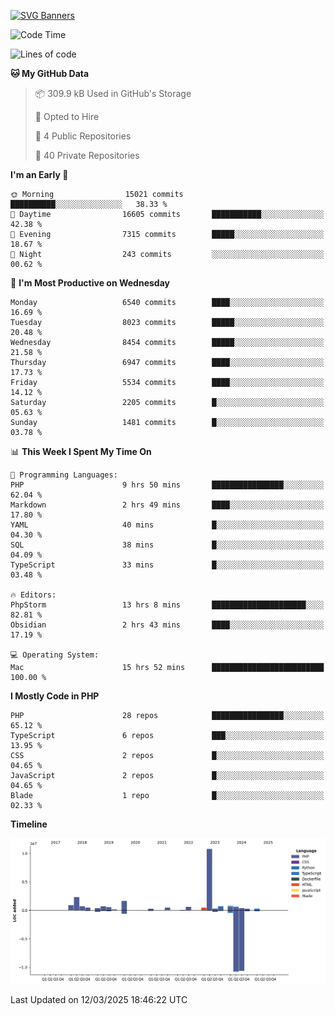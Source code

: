 [![SVG Banners](https://svg-banners.vercel.app/api?type=glitch&text1=Gere_Lajos%F0%9F%92%BB&width=800&height=400)](https://github.com/Akshay090/svg-banners)

<!--START_SECTION:waka-->
![Code Time](http://img.shields.io/badge/Code%20Time-2%2C276%20hrs%2048%20mins-blue)

![Lines of code](https://img.shields.io/badge/From%20Hello%20World%20I%27ve%20Written-23.4%20million%20lines%20of%20code-blue)

**🐱 My GitHub Data** 

> 📦 309.9 kB Used in GitHub's Storage 
 > 
> 💼 Opted to Hire
 > 
> 📜 4 Public Repositories 
 > 
> 🔑 40 Private Repositories 
 > 
**I'm an Early 🐤** 

```text
🌞 Morning                15021 commits       ██████████░░░░░░░░░░░░░░░   38.33 % 
🌆 Daytime                16605 commits       ███████████░░░░░░░░░░░░░░   42.38 % 
🌃 Evening                7315 commits        █████░░░░░░░░░░░░░░░░░░░░   18.67 % 
🌙 Night                  243 commits         ░░░░░░░░░░░░░░░░░░░░░░░░░   00.62 % 
```
📅 **I'm Most Productive on Wednesday** 

```text
Monday                   6540 commits        ████░░░░░░░░░░░░░░░░░░░░░   16.69 % 
Tuesday                  8023 commits        █████░░░░░░░░░░░░░░░░░░░░   20.48 % 
Wednesday                8454 commits        █████░░░░░░░░░░░░░░░░░░░░   21.58 % 
Thursday                 6947 commits        ████░░░░░░░░░░░░░░░░░░░░░   17.73 % 
Friday                   5534 commits        ████░░░░░░░░░░░░░░░░░░░░░   14.12 % 
Saturday                 2205 commits        █░░░░░░░░░░░░░░░░░░░░░░░░   05.63 % 
Sunday                   1481 commits        █░░░░░░░░░░░░░░░░░░░░░░░░   03.78 % 
```


📊 **This Week I Spent My Time On** 

```text
💬 Programming Languages: 
PHP                      9 hrs 50 mins       ████████████████░░░░░░░░░   62.04 % 
Markdown                 2 hrs 49 mins       ████░░░░░░░░░░░░░░░░░░░░░   17.80 % 
YAML                     40 mins             █░░░░░░░░░░░░░░░░░░░░░░░░   04.30 % 
SQL                      38 mins             █░░░░░░░░░░░░░░░░░░░░░░░░   04.09 % 
TypeScript               33 mins             █░░░░░░░░░░░░░░░░░░░░░░░░   03.48 % 

🔥 Editors: 
PhpStorm                 13 hrs 8 mins       █████████████████████░░░░   82.81 % 
Obsidian                 2 hrs 43 mins       ████░░░░░░░░░░░░░░░░░░░░░   17.19 % 

💻 Operating System: 
Mac                      15 hrs 52 mins      █████████████████████████   100.00 % 
```

**I Mostly Code in PHP** 

```text
PHP                      28 repos            ████████████████░░░░░░░░░   65.12 % 
TypeScript               6 repos             ███░░░░░░░░░░░░░░░░░░░░░░   13.95 % 
CSS                      2 repos             █░░░░░░░░░░░░░░░░░░░░░░░░   04.65 % 
JavaScript               2 repos             █░░░░░░░░░░░░░░░░░░░░░░░░   04.65 % 
Blade                    1 repo              █░░░░░░░░░░░░░░░░░░░░░░░░   02.33 % 
```



**Timeline**

![Lines of Code chart](https://raw.githubusercontent.com/gere-lajos/gere-lajos/main/assets/bar_graph.png)


 Last Updated on 12/03/2025 18:46:22 UTC
<!--END_SECTION:waka-->
